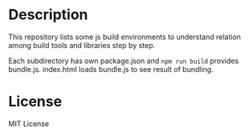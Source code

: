 # Description
This repository lists some js build environments to understand relation among build tools and libraries step by step.

Each subdirectory has own package.json and `npm run build` provides bundle.js.
index.html loads bundle.js to see result of bundling. 
 
# License
MIT License
